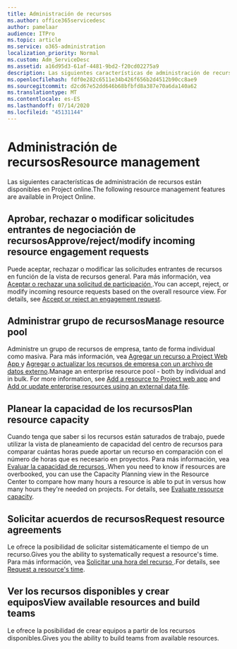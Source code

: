 ```yaml
---
title: Administración de recursos
ms.author: office365servicedesc
author: pamelaar
audience: ITPro
ms.topic: article
ms.service: o365-administration
localization_priority: Normal
ms.custom: Adm_ServiceDesc
ms.assetid: a16d95d3-61af-4481-9bd2-f20cd02275a9
description: Las siguientes características de administración de recursos están disponibles en Project online.
ms.openlocfilehash: fdf0e282c6511e34b426f656b2d4512b90cc8ae9
ms.sourcegitcommit: d2cd67e52dd646b68bfbfd8a387e70a6da140a62
ms.translationtype: MT
ms.contentlocale: es-ES
ms.lasthandoff: 07/14/2020
ms.locfileid: "45131144"
---
```

# <a name="resource-management"></a><span data-ttu-id="474d8-103">Administración de recursos</span><span class="sxs-lookup"><span data-stu-id="474d8-103">Resource management</span></span>

<span data-ttu-id="474d8-104">Las siguientes características de administración de recursos están disponibles en Project online.</span><span class="sxs-lookup"><span data-stu-id="474d8-104">The following resource management features are available in Project Online.</span></span>
  
## <a name="approverejectmodify-incoming-resource-engagement-requests"></a><span data-ttu-id="474d8-105">Aprobar, rechazar o modificar solicitudes entrantes de negociación de recursos</span><span class="sxs-lookup"><span data-stu-id="474d8-105">Approve/reject/modify incoming resource engagement requests</span></span>

<span data-ttu-id="474d8-p101">Puede aceptar, rechazar o modificar las solicitudes entrantes de recursos en función de la vista de recursos general. Para más información, vea [Aceptar o rechazar una solicitud de participación ](https://go.microsoft.com/fwlink/?LinkID=823659&amp;clcid=0x409).</span><span class="sxs-lookup"><span data-stu-id="474d8-p101">You can accept, reject, or modify incoming resource requests based on the overall resource view. For details, see [Accept or reject an engagement request](https://go.microsoft.com/fwlink/?LinkID=823659&amp;clcid=0x409).</span></span>
  
## <a name="manage-resource-pool"></a><span data-ttu-id="474d8-108">Administrar grupo de recursos</span><span class="sxs-lookup"><span data-stu-id="474d8-108">Manage resource pool</span></span>

<span data-ttu-id="474d8-p102">Administre un grupo de recursos de empresa, tanto de forma individual como masiva. Para más información, vea [Agregar un recurso a Project Web App ](https://go.microsoft.com/fwlink/?LinkID=823660&amp;clcid=0x409) y [Agregar o actualizar los recursos de empresa con un archivo de datos externo](https://go.microsoft.com/fwlink/?LinkID=823661&amp;clcid=0x409).</span><span class="sxs-lookup"><span data-stu-id="474d8-p102">Manage an enterprise resource pool - both by individual and in bulk. For more information, see [Add a resource to Project web app](https://go.microsoft.com/fwlink/?LinkID=823660&amp;clcid=0x409) and [Add or update enterprise resources using an external data file](https://go.microsoft.com/fwlink/?LinkID=823661&amp;clcid=0x409).</span></span>
  
## <a name="plan-resource-capacity"></a><span data-ttu-id="474d8-111">Planear la capacidad de los recursos</span><span class="sxs-lookup"><span data-stu-id="474d8-111">Plan resource capacity</span></span>

<span data-ttu-id="474d8-p103">Cuando tenga que saber si los recursos están saturados de trabajo, puede utilizar la vista de planeamiento de capacidad del centro de recursos para comparar cuántas horas puede aportar un recurso en comparación con el número de horas que es necesario en proyectos. Para más información, vea [Evaluar la capacidad de recursos ](https://go.microsoft.com/fwlink/?LinkID=823662&amp;clcid=0x409).</span><span class="sxs-lookup"><span data-stu-id="474d8-p103">When you need to know if resources are overbooked, you can use the Capacity Planning view in the Resource Center to compare how many hours a resource is able to put in versus how many hours they're needed on projects. For details, see [Evaluate resource capacity](https://go.microsoft.com/fwlink/?LinkID=823662&amp;clcid=0x409).</span></span>
  
## <a name="request-resource-agreements"></a><span data-ttu-id="474d8-114">Solicitar acuerdos de recursos</span><span class="sxs-lookup"><span data-stu-id="474d8-114">Request resource agreements</span></span>

<span data-ttu-id="474d8-115">Le ofrece la posibilidad de solicitar sistemáticamente el tiempo de un recurso.</span><span class="sxs-lookup"><span data-stu-id="474d8-115">Gives you the ability to systematically request a resource's time.</span></span> <span data-ttu-id="474d8-116">Para más información, vea [Solicitar una hora del recurso ](https://go.microsoft.com/fwlink/?LinkID=823663&amp;clcid=0x409).</span><span class="sxs-lookup"><span data-stu-id="474d8-116">For details, see [Request a resource's time](https://go.microsoft.com/fwlink/?LinkID=823663&amp;clcid=0x409).</span></span>
  
## <a name="view-available-resources-and-build-teams"></a><span data-ttu-id="474d8-117">Ver los recursos disponibles y crear equipos</span><span class="sxs-lookup"><span data-stu-id="474d8-117">View available resources and build teams</span></span>

<span data-ttu-id="474d8-118">Le ofrece la posibilidad de crear equipos a partir de los recursos disponibles.</span><span class="sxs-lookup"><span data-stu-id="474d8-118">Gives you the ability to build teams from available resources.</span></span>
  